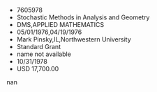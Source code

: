 
* 7605978
* Stochastic Methods in Analysis and Geometry
* DMS,APPLIED MATHEMATICS
* 05/01/1976,04/19/1976
* Mark Pinsky,IL,Northwestern University
* Standard Grant
*   name not available
* 10/31/1978
* USD 17,700.00

nan
